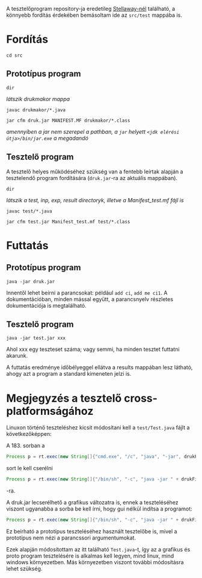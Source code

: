 A tesztelőprogram repository-ja eredetileg [Stellaway-nél](https://github.com/Stellaway/DrukTest) található, a könnyebb fordítás érdekében bemásoltam ide az `src/test` mappába is.

# Fordítás

`cd src`

## Prototípus program

`dir`

*látszik drukmakor mappa*

`javac drukmakor/*.java`

`jar cfm druk.jar MANIFEST.MF drukmakor/*.class`

*amennyiben a jar nem szerepel a pathban, a `jar` helyett `<jdk elérési útja>/bin/jar.exe` a megadandó*

## Tesztelő program

A tesztelő helyes működéséhez szükség van a fentebb leírtak alapján a tesztelendő program fordítására (`druk.jar`-ra az aktuális mappában).

`dir`

*látszik a test, inp, exp, result directoryk, illetve a Manifest_test.mf fájl is*

`javac test/*.java`

`jar cfm test.jar Manifest_test.mf test/*.class`

# Futtatás

## Prototípus program

`java -jar druk.jar`

Innentől lehet beírni a parancsokat: például `add ci`, `add me ci1`. A dokumentációban, minden mással együtt, a parancsnyelv részletes dokumentációja is megtalálható.

## Tesztelő program

`java -jar test.jar xxx`

Ahol xxx egy teszteset száma; vagy semmi, ha minden tesztet futtatni akarunk.

A futtatás eredménye időbélyeggel ellátva a results mappában lesz látható, ahogy azt a
program a standard kimeneten jelzi is.

# Megjegyzés a tesztelő cross-platformságához

Linuxon történő teszteléshez kicsit módosítani kell a `test/Test.java` fájlt a következőképpen:

A 183. sorban a

```java
Process p = rt.exec(new String[]{"cmd.exe", "/c", "java", "-jar", drukFileName, "<", testInput, ">", testOutput});
```

sort le kell cserélni

```java
Process p = rt.exec(new String[]{"/bin/sh", "-c", "java -jar " + drukFileName + " < " + testInput + " > " + testOutput});
```
-ra.

A druk.jar lecserélhető a grafikus változatra is, ennek a teszteléséhez viszont ugyanabba a sorba be kell írni, hogy gui nélkül indítsa a programot:
```java
Process p = rt.exec(new String[]{"/bin/sh", "-c", "java -jar " + drukFileName + " nogui < " + testInput + " > " + testOutput});
```

Ez beírható a prototípus teszteléséhez használt tesztelőbe is, mivel a prototípus nem nézi a parancssori argumentumokat.

Ezek alapján módosítottam az itt található `Test.java`-t, így az a grafikus és proto program tesztelésére is alkalmas kell legyen, mind linux, mind windows környezetben. Más környezetben viszont további módosításra lehet szükség.
